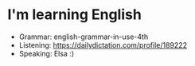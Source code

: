 # I'm learning English

- Grammar: english-grammar-in-use-4th
- Listening: https://dailydictation.com/profile/189222
- Speaking: Elsa :)
